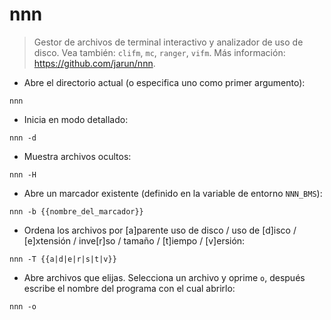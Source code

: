 # nnn

> Gestor de archivos de terminal interactivo y analizador de uso de disco.
> Vea también: `clifm`, `mc`, `ranger`, `vifm`.
> Más información: <https://github.com/jarun/nnn>.

- Abre el directorio actual (o especifica uno como primer argumento):

`nnn`

- Inicia en modo detallado:

`nnn -d`

- Muestra archivos ocultos:

`nnn -H`

- Abre un marcador existente (definido en la variable de entorno `NNN_BMS`):

`nnn -b {{nombre_del_marcador}}`

- Ordena los archivos por [a]parente uso de disco / uso de [d]isco / [e]xtensión / inve[r]so / tamaño / [t]iempo / [v]ersión:

`nnn -T {{a|d|e|r|s|t|v}}`

- Abre archivos que elijas. Selecciona un archivo y oprime `o`, después escribe el nombre del programa con el cual abrirlo:

`nnn -o`
